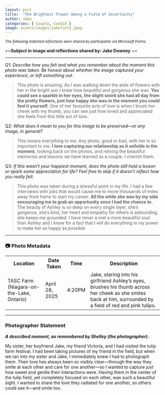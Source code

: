 ```yaml
---
layout: post
title:  "The Brightest Flower Among a Field of Uncertainty"
author: Jake
categories: [ Couple, Candid ]
image: assets/images/jakefield.jpeg
---
```


<small><em>The following indented reflections were shared by participants via Microsoft Forms.</em></small>

==**Subject in image and reflections shared by: Jake Downey** ==

***

Q1: *Describe how you felt and what you remember about the moment this photo was taken. Be honest about whether the image captured your experience, or left something out.*

> This photo is amazing. As I was walking down the aisle of flowers with her in the bright sun I knew how beautiful and gorgeous she was. **You could see a sparkle in her eyes, the slight smirk she had all day from the pretty flowers, just how happy she was in the moment you could feel it yourself.** One of her favourite acts of love is when I brush her cheek with my thumb, you can see just how loved and appreciated she feels from this little act of love.

Q2: *What does it mean to you for this image to be preserved—or any image, in general?*

> This means everything to me. Any photo, good or bad, with her is so important to me. **I love capturing our relationship as it unfolds in the moment**, looking back on the photos, and reliving the beautiful memories and lessons we have learned as a couple. I cherish them.

Q3: *If this wasn’t your happiest moment, does the photo still hold a lesson or spark some appreciation for life? Feel free to skip if it doesn’t reflect how you really felt.*

<!--more-->
> This photo was taken during a stressful point in my life. I had a few interviews with jobs that would cause me to move thousands of miles away from home to start my career. **All the while she was by my side encouraging me to grab an opportunity once I had the chance to.** The beauty of Ashley is so deep on every single layer, she’s gorgeous, she’s kind, her heart and empathy for others is astounding, she keeps me grounded. I have never a met a more beautiful soul than Ashley and I know for a fact that I will do everything in my power to make her as happy as possible.

***

### 📷 Photo Metadata

<table>
    <tr>
        <th>Location</th>
        <th>Date Taken</th>
        <th>Time</th>
        <th>Description</th>
    </tr>
    <tr>
        <td>TASC Farm (Niagara-on-the-Lake, Ontario)</td>
        <td>April 28, 2025</td>
        <td>4:20PM</td>
        <td>Jake, staring into his girlfriend Ashley’s eyes, brushes his thumb across her cheek as she smiles back at him, surrounded by a field of red and pink tulips.</td>
    </tr>
</table>

***

### Photographer Statement
***A described moment, as remembered by Shelley (the photographer).***

My sister, her boyfriend Jake, my friend Victoria, and I had visited the tulip farm festival. I had been taking pictures of my friend in the field, but when we ran into my sister and Jake, I immediately knew I had to photograph them. Their love has always been so visibly clear—through the way they smile at each other and care for one another—so I wanted to capture just how sweet and gentle their interactions were. Having them in the center of the tulip field, yet completely focused on each other, was such a beautiful sight. I wanted to share the love they radiated for one another, so others could see it—and smile too.